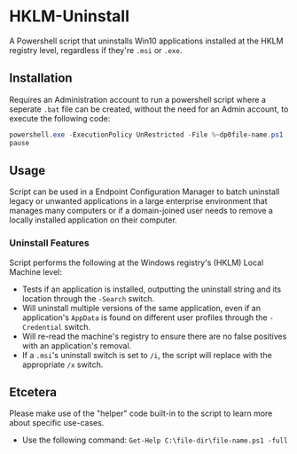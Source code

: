 # HKLM-Uninstall
A Powershell script that uninstalls Win10 applications installed at the HKLM registry level, regardless if they're `.msi` or `.exe`.

## Installation
Requires an Administration account to run a powershell script where a seperate `.bat` file can be created, without the need for an Admin account, to execute the following code:
```powershell
powershell.exe -ExecutionPolicy UnRestricted -File %~dp0file-name.ps1
pause
```

## Usage
Script can be used in a Endpoint Configuration Manager to batch uninstall legacy or unwanted applications in a large enterprise environment that manages many computers or if a domain-joined user needs to remove a locally installed application on their computer.

### Uninstall Features
Script performs the following at the Windows registry's (HKLM) Local Machine level:
- Tests if an application is installed, outputting the uninstall string and its location through the `-Search` switch.
- Will uninstall multiple versions of the same application, even if an application's `AppData` is found on different user profiles through the `-Credential` switch.
- Will re-read the machine's registry to ensure there are no false positives with an application's removal.
- If a `.msi`'s uninstall switch is set to `/i`, the script will replace with the appropriate `/x` switch.

## Etcetera
Please make use of the "helper" code built-in to the script to learn more about specific use-cases.
- Use the following command: `Get-Help C:\file-dir\file-name.ps1 -full`
